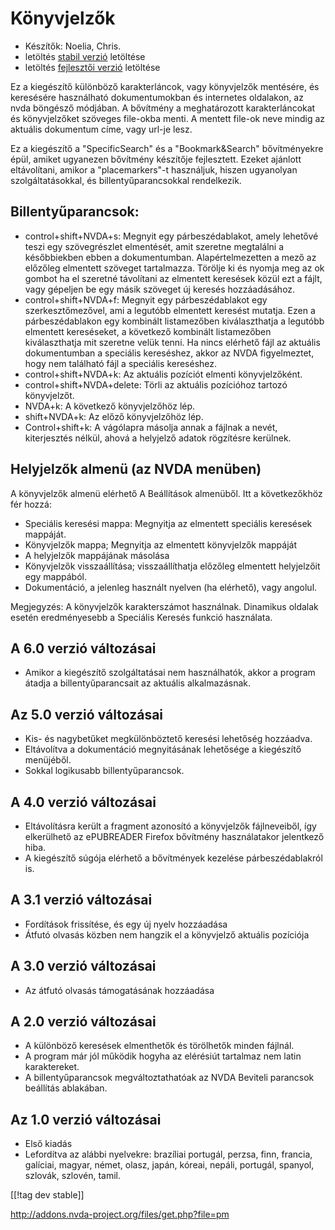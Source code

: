 # Könyvjelzők #

* Készítők: Noelia, Chris.
* letöltés [stabil verzió][1]  letöltése
* letöltés [fejlesztői verzió][2]  letöltése

Ez a kiegészítő különböző karakterláncok, vagy könyvjelzők mentésére, és
keresésére használható dokumentumokban és internetes oldalakon, az nvda
böngésző módjában. A bővítmény a meghatározott karakterláncokat és
könyvjelzőket szöveges file-okba menti. A mentett file-ok neve mindig az
aktuális dokumentum címe, vagy url-je lesz.

Ez a kiegészítő a "SpecificSearch" és a "Bookmark&Search" bővítményekre
épül, amiket ugyanezen bővítmény készítője fejlesztett. Ezeket ajánlott
eltávolítani, amikor a "placemarkers"-t használjuk, hiszen ugyanolyan
szolgáltatásokkal, és billentyűparancsokkal rendelkezik.

## Billentyűparancsok: ##

*	control+shift+NVDA+s: Megnyit egy párbeszédablakot, amely lehetővé teszi egy szövegrészlet elmentését, amit szeretne megtalálni a későbbiekben ebben a dokumentumban. Alapértelmezetten a mező az előzőleg elmentett szöveget tartalmazza. Törölje ki és nyomja meg az ok gombot ha el szeretné távolítani az elmentett keresések közül ezt a fájlt, vagy gépeljen be egy másik szöveget új keresés hozzáadásához.
*	control+shift+NVDA+f: Megnyit egy párbeszédablakot egy szerkesztőmezővel, ami a legutóbb elmentett keresést mutatja. Ezen a párbeszédablakon egy kombinált listamezőben kiválaszthatja a legutóbb elmentett kereséseket, a következő kombinált listamezőben kiválaszthatja mit szeretne velük tenni. Ha nincs elérhető fájl az aktuális dokumentumban a speciális kereséshez, akkor az NVDA figyelmeztet, hogy nem található fájl a speciális kereséshez.
*	control+shift+NVDA+k: Az aktuális pozíciót elmenti könyvjelzőként.
*	control+shift+NVDA+delete: Törli az aktuális pozícióhoz tartozó könyvjelzőt.
*	NVDA+k: A következő könyvjelzőhöz lép.
*	shift+NVDA+k: Az előző könyvjelzőhöz lép.
*	Control+shift+k: A vágólapra másolja annak a fájlnak a nevét, kiterjesztés nélkül, ahová a helyjelző adatok rögzítésre kerülnek.

## Helyjelzők almenü (az NVDA menüben) ##


A könyvjelzők almenü elérhető A Beállítások almenüből. Itt a következőkhöz
fér hozzá:

*	Speciális keresési mappa: Megnyitja az elmentett speciális keresések
  mappáját.
*	Könyvjelzők mappa; Megnyitja az elmentett könyvjelzők mappáját
*	A helyjelzők mappájának másolása
*	Könyvjelzők visszaállítása; visszaállíthatja előzőleg elmentett
  helyjelzőit egy mappából.
*	Dokumentáció, a jelenleg használt nyelven (ha elérhető), vagy angolul.

Megjegyzés: A könyvjelzők karakterszámot használnak. Dinamikus oldalak
esetén eredményesebb a Speciális Keresés funkció használata.

## A 6.0 verzió változásai ##
* Amikor a kiegészítő szolgáltatásai nem használhatók, akkor a program
  átadja a billentyűparancsait az aktuális alkalmazásnak.

## Az 5.0 verzió változásai ##
* Kis- és nagybetűket megkülönböztető keresési lehetőség hozzáadva.
* Eltávolítva a dokumentáció megnyitásának lehetősége a kiegészítő
  menüjéből.
* Sokkal logikusabb billentyűparancsok.

## A 4.0 verzió változásai ##
* Eltávolításra került a fragment azonosító a könyvjelzők fájlneveiből, így
  elkerülhető az ePUBREADER Firefox bővítmény használatakor jelentkező hiba.
* A kiegészítő súgója elérhető a bővítmények kezelése párbeszédablakról is.

## A 3.1 verzió változásai ##
* Fordítások frissítése, és egy új nyelv hozzáadása
* Átfutó olvasás közben nem hangzik el a könyvjelző aktuális pozíciója

## A 3.0 verzió változásai ##
* Az átfutó olvasás támogatásának hozzáadása

## A 2.0 verzió változásai ##
* A különböző keresések elmenthetők és törölhetők minden fájlnál.
* A program már jól működik hogyha az elérésiút tartalmaz nem latin
  karaktereket.
* A billentyűparancsok megváltoztathatóak az NVDA Beviteli parancsok
  beállítás ablakában.

## Az 1.0 verzió változásai ##
* Első kiadás
* Lefordítva az alábbi nyelvekre: brazíliai portugál, perzsa, finn, francia,
  galíciai, magyar, német, olasz, japán, kóreai, nepáli, portugál, spanyol,
  szlovák, szlovén, tamil.

[[!tag dev stable]]

[1]: http://addons.nvda-project.org/files/get.php?file=pm[1]:
http://addons.nvda-project.org/files/get.php?file=pm

[2]: http://addons.nvda-project.org/files/get.php?file=pm-dev
